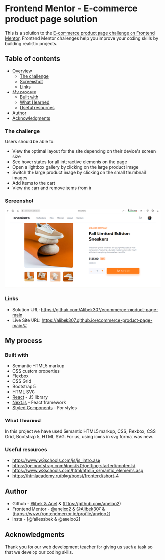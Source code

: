 # Frontend Mentor - E-commerce product page solution

This is a solution to the [E-commerce product page challenge on Frontend Mentor](https://www.frontendmentor.io/challenges/ecommerce-product-page-UPsZ9MJp6). Frontend Mentor challenges help you improve your coding skills by building realistic projects.

## Table of contents

- [Overview](#overview)
  - [The challenge](#the-challenge)
  - [Screenshot](#screenshot)
  - [Links](#links)
- [My process](#my-process)
  - [Built with](#built-with)
  - [What I learned](#what-i-learned)
  - [Useful resources](#useful-resources)
- [Author](#author)
- [Acknowledgments](#acknowledgments)

### The challenge

Users should be able to:

- View the optimal layout for the site depending on their device's screen size
- See hover states for all interactive elements on the page
- Open a lightbox gallery by clicking on the large product image
- Switch the large product image by clicking on the small thumbnail images
- Add items to the cart
- View the cart and remove items from it

### Screenshot

![](./images/page.png)

### Links

- Solution URL: https://github.com/Alibek307/ecommerce-product-page-main
- Live Site URL: https://alibek307.github.io/ecommerce-product-page-main/#

## My process

### Built with

- Semantic HTML5 markup
- CSS custom properties
- Flexbox
- CSS Grid
- Bootstrap 5
- HTML SVG
- [React](https://reactjs.org/) - JS library
- [Next.js](https://nextjs.org/) - React framework
- [Styled Components](https://styled-components.com/) - For styles

### What I learned

In this project we have used Semantic HTML5 markup, CSS, Flexbox, CSS Grid, Bootstrap 5, HTML SVG. For us, using icons in svg format was new.

### Useful resources

- https://www.w3schools.com/js/js_intro.asp
- https://getbootstrap.com/docs/5.0/getting-started/contents/
- https://www.w3schools.com/html/html5_semantic_elements.asp
- https://htmlacademy.ru/blog/boost/frontend/short-4

## Author

- Github - [Alibek & Anel](https://github.com/Alibek307) & (https://github.com/aneloo2)
- Frontend Mentor - [@aneloo2 & @Alibek307](https://www.frontendmentor.io/profile/Alibek307) & (https://www.frontendmentor.io/profile/aneloo2)
- insta - [@fallessbek & @aneloo2]
## Acknowledgments

Thank you for our web development teacher for giving us such a task so that we develop our coding skills.
